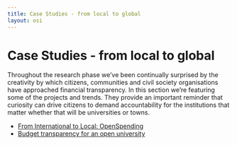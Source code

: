 ```yaml
---
title: Case Studies - from local to global
layout: osi
---
```


# Case Studies - from local to global

Throughout the research phase we’ve been continually surprised by the creativity by which citizens, communities and civil society organisations have approached financial transparency. In this section we’re featuring some of the projects and trends. They provide an important reminder that curiosity can drive citizens to demand accountability for the institutions that matter whether that will be universities or towns. 


* [From International to Local: OpenSpending](./openspending/)
* [Budget transparency for an open university](./opening-university/)



